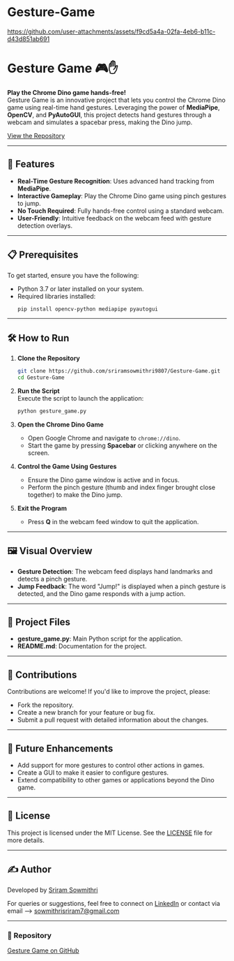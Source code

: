 # Gesture-Game



https://github.com/user-attachments/assets/f9cd5a4a-02fa-4eb6-b11c-d43d851ab691

# Gesture Game 🎮✋  

**Play the Chrome Dino game hands-free!**  
Gesture Game is an innovative project that lets you control the Chrome Dino game using real-time hand gestures. Leveraging the power of **MediaPipe**, **OpenCV**, and **PyAutoGUI**, this project detects hand gestures through a webcam and simulates a spacebar press, making the Dino jump.  

[View the Repository](https://github.com/sriramsowmithri9807/Gesture-Game)

---

## 🚀 Features  

- **Real-Time Gesture Recognition**: Uses advanced hand tracking from **MediaPipe**.  
- **Interactive Gameplay**: Play the Chrome Dino game using pinch gestures to jump.  
- **No Touch Required**: Fully hands-free control using a standard webcam.  
- **User-Friendly**: Intuitive feedback on the webcam feed with gesture detection overlays.  

---

## 📋 Prerequisites  

To get started, ensure you have the following:  
- Python 3.7 or later installed on your system.  
- Required libraries installed:
  ```bash
  pip install opencv-python mediapipe pyautogui
  ```  

---

## 🛠️ How to Run  

1. **Clone the Repository**  
   ```bash
   git clone https://github.com/sriramsowmithri9807/Gesture-Game.git
   cd Gesture-Game
   ```  

2. **Run the Script**  
   Execute the script to launch the application:  
   ```bash
   python gesture_game.py
   ```  

3. **Open the Chrome Dino Game**  
   - Open Google Chrome and navigate to `chrome://dino`.  
   - Start the game by pressing **Spacebar** or clicking anywhere on the screen.  

4. **Control the Game Using Gestures**  
   - Ensure the Dino game window is active and in focus.  
   - Perform the pinch gesture (thumb and index finger brought close together) to make the Dino jump.  

5. **Exit the Program**  
   - Press **Q** in the webcam feed window to quit the application.  

---

## 🖼️ Visual Overview  

- **Gesture Detection**: The webcam feed displays hand landmarks and detects a pinch gesture.  
- **Jump Feedback**: The word "Jump!" is displayed when a pinch gesture is detected, and the Dino game responds with a jump action.  

---

## 📂 Project Files  

- **gesture_game.py**: Main Python script for the application.  
- **README.md**: Documentation for the project.  

---

## 🤝 Contributions  

Contributions are welcome! If you'd like to improve the project, please:  
- Fork the repository.  
- Create a new branch for your feature or bug fix.  
- Submit a pull request with detailed information about the changes.  

---

## 🌟 Future Enhancements  

- Add support for more gestures to control other actions in games.  
- Create a GUI to make it easier to configure gestures.  
- Extend compatibility to other games or applications beyond the Dino game.  

---

## 📜 License  

This project is licensed under the MIT License. See the [LICENSE](LICENSE) file for more details.  

---

## ✍️ Author  

Developed by [Sriram Sowmithri](https://github.com/sriramsowmithri9807)  

For queries or suggestions, feel free to connect on [LinkedIn](https://www.linkedin.com/in/sriramsowmithri) or contact via email --> sowmithrisriram7@gmail.com

---  

### 🔗 Repository  
[Gesture Game on GitHub](https://github.com/sriramsowmithri9807/Gesture-Game)  

